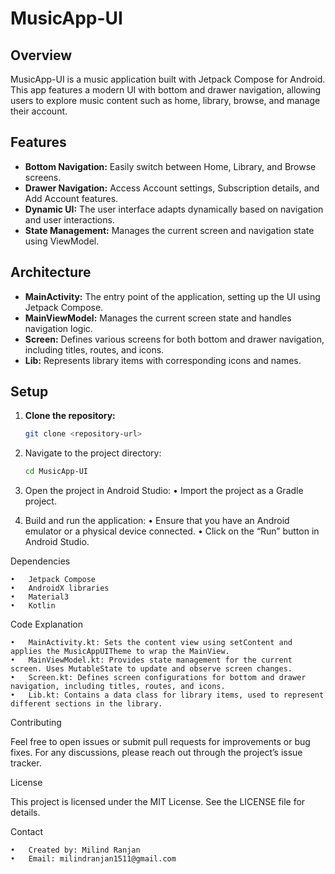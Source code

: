 # MusicApp-UI

## Overview

MusicApp-UI is a music application built with Jetpack Compose for Android. This app features a modern UI with bottom and drawer navigation, allowing users to explore music content such as home, library, browse, and manage their account.

## Features

- **Bottom Navigation:** Easily switch between Home, Library, and Browse screens.
- **Drawer Navigation:** Access Account settings, Subscription details, and Add Account features.
- **Dynamic UI:** The user interface adapts dynamically based on navigation and user interactions.
- **State Management:** Manages the current screen and navigation state using ViewModel.

## Architecture

- **MainActivity:** The entry point of the application, setting up the UI using Jetpack Compose.
- **MainViewModel:** Manages the current screen state and handles navigation logic.
- **Screen:** Defines various screens for both bottom and drawer navigation, including titles, routes, and icons.
- **Lib:** Represents library items with corresponding icons and names.

## Setup

1. **Clone the repository:**

   ```bash
   git clone <repository-url>
2. Navigate to the project directory:
   ```bash
   cd MusicApp-UI
3.	Open the project in Android Studio:
	•	Import the project as a Gradle project.
4.	Build and run the application:
	•	Ensure that you have an Android emulator or a physical device connected.
	•	Click on the “Run” button in Android Studio.

Dependencies

	•	Jetpack Compose
	•	AndroidX libraries
	•	Material3
	•	Kotlin

Code Explanation

	•	MainActivity.kt: Sets the content view using setContent and applies the MusicAppUITheme to wrap the MainView.
	•	MainViewModel.kt: Provides state management for the current screen. Uses MutableState to update and observe screen changes.
	•	Screen.kt: Defines screen configurations for bottom and drawer navigation, including titles, routes, and icons.
	•	Lib.kt: Contains a data class for library items, used to represent different sections in the library.

Contributing

Feel free to open issues or submit pull requests for improvements or bug fixes. For any discussions, please reach out through the project’s issue tracker.

License

This project is licensed under the MIT License. See the LICENSE file for details.

Contact

	•	Created by: Milind Ranjan
	•	Email: milindranjan1511@gmail.com
